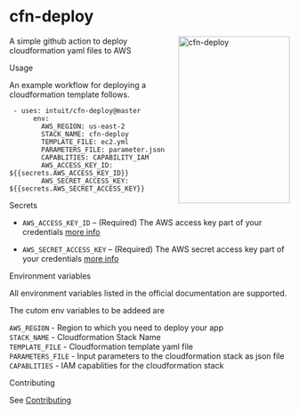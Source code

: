 # cfn-deploy
<img src="https://github.com/intuit/cfn-deploy/blob/master/.github/cfn-deploy-logo.png" align=right alt="cfn-deploy" width="200" height="300"> 
A simple github action to deploy cloudformation yaml files to AWS

Usage

An example workflow for deploying a cloudformation template follows.

```
 - uses: intuit/cfn-deploy@master
      env:
        AWS_REGION: us-east-2
        STACK_NAME: cfn-deploy
        TEMPLATE_FILE: ec2.yml
        PARAMETERS_FILE: parameter.json
        CAPABLITIES: CAPABILITY_IAM
        AWS_ACCESS_KEY_ID: ${{secrets.AWS_ACCESS_KEY_ID}}
        AWS_SECRET_ACCESS_KEY: ${{secrets.AWS_SECRET_ACCESS_KEY}}

```

Secrets
 - `AWS_ACCESS_KEY_ID` – (Required) The AWS access key part of your credentials [more info](https://help.github.com/en/actions/automating-your-workflow-with-github-actions/creating-and-using-encrypted-secrets)
 
 - `AWS_SECRET_ACCESS_KEY` – (Required) The AWS secret access key part of your credentials [more info](https://help.github.com/en/actions/automating-your-workflow-with-github-actions/creating-and-using-encrypted-secrets)

Environment variables

All environment variables listed in the official documentation are supported.

The cutom env variables to be addeed are 

`AWS_REGION` - Region to which you need to deploy your app<br>
`STACK_NAME` - Cloudformation Stack Name <br>
`TEMPLATE_FILE` - Cloudformation template yaml file<br>
`PARAMETERS_FILE` - Input parameters to the cloudformation stack as json file<br>
`CAPABLITIES` - IAM capablities for the cloudformation stack<br>

Contributing

See [Contributing](https://github.com/intuit/cfn-deploy/blob/master/.github/CONTRIBUTING.md)

